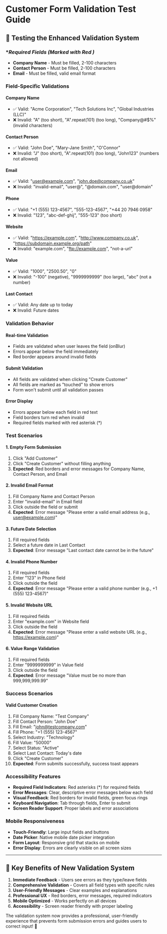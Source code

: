 # Customer Form Validation Test Guide

## 🧪 Testing the Enhanced Validation System

### **Required Fields (Marked with Red *)**
- **Company Name** - Must be filled, 2-100 characters
- **Contact Person** - Must be filled, 2-100 characters  
- **Email** - Must be filled, valid email format

### **Field-Specific Validations**

#### **Company Name**
- ✅ Valid: "Acme Corporation", "Tech Solutions Inc", "Global Industries (LLC)"
- ❌ Invalid: "A" (too short), "A".repeat(101) (too long), "Company@#$%" (invalid characters)

#### **Contact Person**
- ✅ Valid: "John Doe", "Mary-Jane Smith", "O'Connor"
- ❌ Invalid: "J" (too short), "A".repeat(101) (too long), "John123" (numbers not allowed)

#### **Email**
- ✅ Valid: "user@example.com", "john.doe@company.co.uk"
- ❌ Invalid: "invalid-email", "user@", "@domain.com", "user@domain"

#### **Phone**
- ✅ Valid: "+1 (555) 123-4567", "555-123-4567", "+44 20 7946 0958"
- ❌ Invalid: "123", "abc-def-ghij", "555-123" (too short)

#### **Website**
- ✅ Valid: "https://example.com", "http://www.company.co.uk", "https://subdomain.example.org/path"
- ❌ Invalid: "example.com", "ftp://example.com", "not-a-url"

#### **Value**
- ✅ Valid: "1000", "2500.50", "0"
- ❌ Invalid: "-100" (negative), "9999999999" (too large), "abc" (not a number)

#### **Last Contact**
- ✅ Valid: Any date up to today
- ❌ Invalid: Future dates

### **Validation Behavior**

#### **Real-time Validation**
- Fields are validated when user leaves the field (onBlur)
- Errors appear below the field immediately
- Red border appears around invalid fields

#### **Submit Validation**
- All fields are validated when clicking "Create Customer"
- All fields are marked as "touched" to show errors
- Form won't submit until all validation passes

#### **Error Display**
- Errors appear below each field in red text
- Field borders turn red when invalid
- Required fields marked with red asterisk (*)

### **Test Scenarios**

#### **1. Empty Form Submission**
1. Click "Add Customer"
2. Click "Create Customer" without filling anything
3. **Expected**: Red borders and error messages for Company Name, Contact Person, and Email

#### **2. Invalid Email Format**
1. Fill Company Name and Contact Person
2. Enter "invalid-email" in Email field
3. Click outside the field or submit
4. **Expected**: Error message "Please enter a valid email address (e.g., user@example.com)"

#### **3. Future Date Selection**
1. Fill required fields
2. Select a future date in Last Contact
3. **Expected**: Error message "Last contact date cannot be in the future"

#### **4. Invalid Phone Number**
1. Fill required fields
2. Enter "123" in Phone field
3. Click outside the field
4. **Expected**: Error message "Please enter a valid phone number (e.g., +1 (555) 123-4567)"

#### **5. Invalid Website URL**
1. Fill required fields
2. Enter "example.com" in Website field
3. Click outside the field
4. **Expected**: Error message "Please enter a valid website URL (e.g., https://example.com)"

#### **6. Value Range Validation**
1. Fill required fields
2. Enter "9999999999" in Value field
3. Click outside the field
4. **Expected**: Error message "Value must be no more than 999,999,999.99"

### **Success Scenarios**

#### **Valid Customer Creation**
1. Fill Company Name: "Test Company"
2. Fill Contact Person: "John Doe"
3. Fill Email: "john@testcompany.com"
4. Fill Phone: "+1 (555) 123-4567"
5. Select Industry: "Technology"
6. Fill Value: "50000"
7. Select Status: "Active"
8. Select Last Contact: Today's date
9. Click "Create Customer"
10. **Expected**: Form submits successfully, success toast appears

### **Accessibility Features**

- **Required Field Indicators**: Red asterisks (*) for required fields
- **Error Messages**: Clear, descriptive error messages below each field
- **Visual Feedback**: Red borders for invalid fields, green focus rings
- **Keyboard Navigation**: Tab through fields, Enter to submit
- **Screen Reader Support**: Proper labels and error associations

### **Mobile Responsiveness**

- **Touch-Friendly**: Large input fields and buttons
- **Date Picker**: Native mobile date picker integration
- **Form Layout**: Responsive grid that stacks on mobile
- **Error Display**: Errors are clearly visible on all screen sizes

---

## 🎯 **Key Benefits of New Validation System**

1. **Immediate Feedback** - Users see errors as they type/leave fields
2. **Comprehensive Validation** - Covers all field types with specific rules
3. **User-Friendly Messages** - Clear examples and explanations
4. **Professional UX** - Red borders, error messages, required indicators
5. **Mobile Optimized** - Works perfectly on all devices
6. **Accessibility** - Screen reader friendly with proper labeling

The validation system now provides a professional, user-friendly experience that prevents form submission errors and guides users to correct input! 🚀 